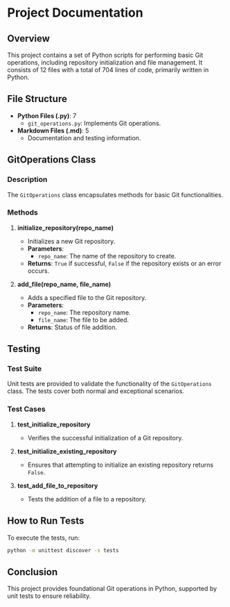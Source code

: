 # Project Documentation

## Overview
This project contains a set of Python scripts for performing basic Git operations, including repository initialization and file management. It consists of 12 files with a total of 704 lines of code, primarily written in Python.

## File Structure
- **Python Files (.py)**: 7
  - `git_operations.py`: Implements Git operations.
- **Markdown Files (.md)**: 5
  - Documentation and testing information.

## GitOperations Class
### Description
The `GitOperations` class encapsulates methods for basic Git functionalities.

### Methods
1. **initialize_repository(repo_name)**
   - Initializes a new Git repository.
   - **Parameters**: 
     - `repo_name`: The name of the repository to create.
   - **Returns**: `True` if successful, `False` if the repository exists or an error occurs.

2. **add_file(repo_name, file_name)**
   - Adds a specified file to the Git repository.
   - **Parameters**:
     - `repo_name`: The repository name.
     - `file_name`: The file to be added.
   - **Returns**: Status of file addition.

## Testing
### Test Suite
Unit tests are provided to validate the functionality of the `GitOperations` class. The tests cover both normal and exceptional scenarios.

### Test Cases
1. **test_initialize_repository**
   - Verifies the successful initialization of a Git repository.

2. **test_initialize_existing_repository**
   - Ensures that attempting to initialize an existing repository returns `False`.

3. **test_add_file_to_repository**
   - Tests the addition of a file to a repository.

## How to Run Tests
To execute the tests, run:
```bash
python -m unittest discover -s tests
```

## Conclusion
This project provides foundational Git operations in Python, supported by unit tests to ensure reliability.